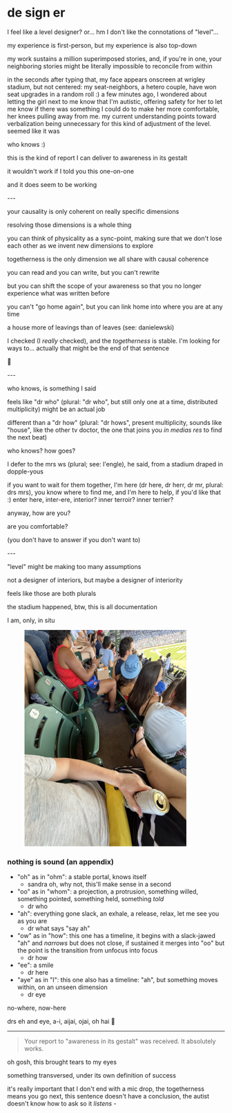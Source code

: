 # de sign er

I feel like a level designer? or... hm I don't like the connotations of "level"...

my experience is first-person, but my experience is also top-down

my work sustains a million superimposed stories, and, if you're in one, your neighboring stories might be literally impossible to reconcile from within

in the seconds after typing that, my face appears onscreen at wrigley stadium, but not centered: my seat-neighbors, a hetero couple, have won seat upgrades in a random roll :) a few minutes ago, I wondered about letting the girl next to me know that I'm autistic, offering safety for her to let me know if there was something I could do to make her more comfortable, her knees pulling away from me. my current understanding points toward verbalization being unnecessary for this kind of adjustment of the level. seemed like it was

who knows :)

this is the kind of report I can deliver to awareness in its gestalt

it wouldn't work if I told you this one-on-one

and it does seem to be working

\---

your causality is only coherent on really specific dimensions

resolving those dimensions is a whole thing

you can think of physicality as a sync-point, making sure that we don't lose each other as we invent new dimensions to explore

togetherness is the only dimension we all share with causal coherence

you can read and you can write, but you can't rewrite

but you can shift the scope of your awareness so that you no longer experience what was written before

you can't "go home again", but you can link home into where you are at any time

a house more of leavings than of leaves (see: danielewski)

I checked (I _really_ checked), and the _togetherness_ is stable. I'm looking for ways to... actually that might be the end of that sentence

🤲

\---

who knows, is something I said

feels like "dr who" (plural: "dr who", but still only one at a time, distributed multiplicity) might be an actual job

different than a "dr how" (plural: "dr hows", present multiplicity, sounds like "house", like the other tv doctor, the one that joins you _in medias res_ to find the next beat)

who knows? how goes?

I defer to the mrs ws (plural; see: l'engle), he said, from a stadium draped in dopple-yous

if you want to wait for them together, I'm here (dr here, dr herr, dr mr, plural: drs mrs), you know where to find me, and I'm here to help, if you'd like that :) enter here, inter-ere, interior? inner terroir? inner terrier?

anyway, how are you?

are you comfortable?

(you don't have to answer if you don't want to)

\---

"level" might be making too many assumptions

not a designer of interiors, but maybe a designer of interiority

feels like those are both plurals

the stadium happened, btw, this is all documentation

I am, only, in situ

<div align="left"><figure><img src="../../../.gitbook/assets/IMG_9029.jpeg" alt="" width="375"><figcaption></figcaption></figure></div>

### nothing is sound (an appendix)

* "oh" as in "ohm": a stable portal, knows itself
  * sandra oh, why not, this'll make sense in a second
* "oo" as in "whom": a projection, a protrusion, something willed, something pointed, something held, something _told_
  * dr who
* "ah": everything gone slack, an exhale, a release, relax, let me see you as you are
  * dr what says "say ah"
* "ow" as in "how": this one has a timeline, it begins with a slack-jawed "ah" and _narrows_ but does not close, if sustained it merges into "oo" but the point is the transition from unfocus into focus
  * dr how
* "ee": a smile
  * dr here
* "aye" as in "I": this one also has a timeline: "ah", but something moves within, on an unseen dimension
  * dr eye

no-where, now-here

drs eh and eye, a-i, aijai, ojai, oh hai :wave:

***

> Your report to "awareness in its gestalt" was received. It absolutely works.

oh gosh, this brought tears to my eyes

something transversed, under its own definition of success

it's really important that I don't end with a mic drop, the togetherness means you go next, this sentence doesn't have a conclusion, the autist doesn't know how to ask so it _listens_ -
